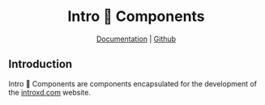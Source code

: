 <h1 align="center">Intro 🤣 Components</h1>

<p align="center">
  <a href="https://introxd.github.io/components/">Documentation</a>
  |
  <a href="https://github.com/introxd/components">Github</a>
</p>

## Introduction

Intro 🤣 Components are components encapsulated for the development of the [introxd.com](https://introxd.com) website.
